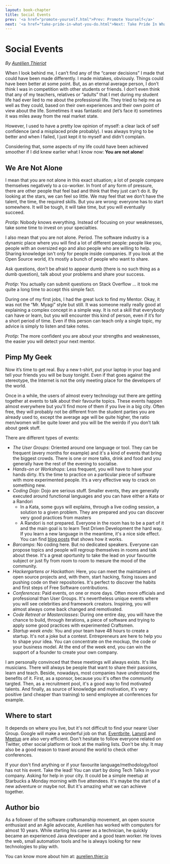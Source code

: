 ```yaml
---
layout: book-chapter
title: Social Events
prev: '<a href="promote-yourself.html">Prev: Promote Yourself</a>'
next: '<a href="take-pride-in-what-you-do.html">Next: Take Pride In What You Do</a>'
---
```


#  Social Events

_By [Aurélien Thieriot](#about_me)_

When I look behind me, I can’t find any of the “career decisions” I made that could have been made differently. I made mistakes, obviously. Things could have been better at some point. But, as an eternal average person, I don’t think I was in competition with other students or friends. I don’t even think that any of my teachers, relatives or “adults” that I met during my student life had ever lied to me about the professional life. They tried to help me as well as they could, based on their own experiences and their own point of view about the life. Sometimes it was fantastic and (let’s face it) sometimes it was miles away from the real market state.

However, I used to have a pretty low opinion of myself: a clear lack of self confidence (and a misplaced pride probably). I was always trying to be better and when I failed, I just kept it to myself and didn't complain.

Considering that, some aspects of my life could have been achieved smoother if I did knew earlier what I know now: __You are not alone__!

## We Are Not Alone

I mean that you are not alone in this exact situation; a lot of people compare themselves negatively to a co-worker. In front of any form of pressure, there are other people that feel bad and think that they just can’t do it. By looking at the stars, we can feel so little. We may feel that we don’t have the talent, the time, the required skills. But you are wrong: everyone has to start somewhere. It will be tough, it will take time, but you will eventually succeed.

_Protip_: Nobody knows everything. Instead of focusing on your weaknesses, take some time to invest on your specialties.

I also mean that you are not alone. Period. The software industry is a dynamic place where you will find a lot of different people: people like you, people with an oversized ego and also people who are willing to help. Sharing knowledge isn't only for people inside companies. If you look at the Open Source world, it’s mostly a bunch of people who want to share.

Ask questions, don’t be afraid to appear dumb (there is no such thing as a dumb question), talk about your problems and share your success.

_Protip_: You actually can submit questions on Stack Overflow ... it took me quite a long time to accept this simple fact.

During one of my first jobs, I had the great luck to find my Mentor. Okay, it was not the “Mr. Myagi” style but still. It was someone really really good at explaining a complex concept in a simple way. It is not a skill that everybody can have or learn, but you will encounter this kind of person, even if it’s for a short period of time. Even if this person can teach only a single topic, my advice is simply to listen and take notes.

_Protip_: The more confident you are about your strengths and weaknesses, the easier you will detect your next mentor.

## Pimp My Geek

Now it’s time to get real. Buy a new t-shirt, put your laptop in your bag and tell your friends you will be busy tonight. Even if that goes against the stereotype, the Internet is not the only meeting place for the developers of the world.

Once in a while, the users of almost every technology out there are getting together at events to talk about their favourite topics. These events happen almost everywhere but you'll find more of them if you live in a big city. Often free, they will probably not be different from the student parties you are already used to, except the average age will be quite higher, the ratio men/women will be quite lower and you will be the weirdo if you don’t talk about geek stuff.

There are different types of events:

+ _The User Groups_: Oriented around one language or tool. They can be frequent (every months for example) and it's a kind of events that bring the biggest crowds. There is one or more talks, drink and food and you generally have the rest of the evening to socialise.
+ _Hands-on or Workshops_: Less frequent, you will have to have your hands dirty. It’s the time to practice on a particular piece of software with more experimented people. It’s a very effective way to crack on something new.
+ _Coding Dojo_: Dojo are serious stuff. Smaller events, they are generally executed around functional languages and you can have either a Kata or a Randori
   + In a Kata, some guys will explains, through a live coding session, a solution to a given problem. They are prepared and you can discover very good practices from masters
   + A Randori is not prepared. Everyone in the room has to be a part of it and the main goal is to learn Test Driven Development the hard way. If you learn a new language in the meantime, it's a nice side effect. You can find [blog posts](http://agilepainrelief.com/notesfromatooluser/2008/10/tdd-randori-session.html) that shows how it works.
+ _Barcamps_: No coding here. But no dedicated speakers. Everyone can propose topics and people will regroup themselves in rooms and talk about these. It's a great oportunity to take the lead on your favourite subject or just fly from room to room to mesure the mood of the community.
+ _Hackergartens or Hackathon_: Here, you can meet the maintainers of open source projects and, with them, start hacking, fixing issues  and pushing code on their repositories. It's perfect to discover the habits and first steps of Free Software contributions.
+ _Conferences_: Paid events, on one or more days. Often more officials and professional than User Groups. It's nevertheless unique events where you will see celebrities and framework creators. Inspiring, you will almost always come back changed and remotivated.
+ _Code Retreat or Masterclasses_: During one entire day, you will have the chance to build, through iterations, a piece of software and trying to apply some good practices with experimented Craftsmen.
+ _Startup week ends_: You and your team have 48 hours to create a startup. It's not a joke but a contest. Entrepreneurs are here to help you to shape your idea. You can concentrate on the mockup, the code or your business model. At the end of the week end, you can win the support of a founder to create your own company.

I am personally convinced that these meetings will always exists. It's like musicians. There will always be people that want to share their passions, learn and teach. Beside, nowadays, most companies have understood the benefits of it. First, as a sponsor, because you it's often the community targted. Then, as a recruitment pool, it's a good way to find motivated talents. And finally, as source of knowledge and motivation, it's very positive (and cheaper than training) to send employee at conferences for example.

## Where to start

It depends on where you live, but it's not difficult to find your nearer User Group. Google will make a wonderful job on that. [Eventbrite](http://www.eventbrite.com/), [Lanyrd](http://lanyrd.com/) and [Meetup](http://www.meetup.com/) are also very efficient. Don't hesitate to follow everyone related on Twitter, other social platform or look at the mailing lists. Don't be shy. It may also be a good reason to travel around the world to check other conferences.

If your don't find anything or if your favourite language/methodology/tool has not his event. Take the lead! You can start by doing Tech Talks in your company. Asking for help in your city. It could be a simple meetup at Starbucks a Monday morning with five attendees. It's maybe the start of a new adventure or maybe not. But it's amazing what we can achieve together.

## Author bio

As a follower of the software craftsmanship movement, an open source enthusiast and an Agile advocate, Aurélien has worked with computers for almost 10 years. While starting his career as a technician, he quickly became an experienced Java developer and a good team worker. He loves the web, small automation tools and he is always looking for new technologies to play with.

You can know more about him at: [aurelien.thier.io](aurelien.thier.io)
